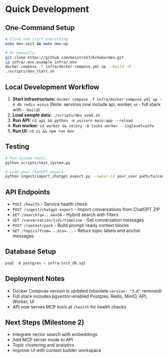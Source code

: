 # Quick Development

## One-Command Setup
```bash
# Clone and start everything
make dev-init && make dev-up

# Or manually:
git clone https://github.com/meistro57/EchoGarden.git
cp infra/.env.example infra/.env  
docker compose -f infra/docker-compose.yml up --build -d
./scripts/dev_start.sh
```

## Local Development Workflow
1. **Start infrastructure:** `docker compose -f infra/docker-compose.yml up -d db redis minio` (Note: services now include api, worker, ui - full stack with `--build`)
2. **Load sample data:** `./scripts/dev_seed.sh`
3. **Run API:** `cd api && python -m uvicorn main:app --reload`
4. **Run worker:** `cd worker && celery -A tasks worker --loglevel=info`  
5. **Run UI:** `cd ui && npm run dev`

## Testing
```bash
# Run system tests
python scripts/test_system.py

# Load your ChatGPT export
python ingest/import_chatgpt_export.py --owner-id your_user path/to/conversations.zip
```

## API Endpoints
- `POST /health` - Service health check
- `POST /ingest/chatgpt-export` - Import conversations from ChatGPT ZIP
- `GET /search?q=...&k=50` - Hybrid search with filters
- `GET /conversation/{id}/timeline` - Get conversation messages  
- `POST /context/pack` - Build prompt-ready context blocks
- `GET /topics?from=...&to=...` - Return topic labels and anchor messages

## Database Setup
```sql
psql -U postgres < infra/init_db.sql
```

## Deployment Notes
- Docker Compose version is updated (obsolete `version: "3.8"` removed)
- Full stack includes pgvector-enabled Postgres, Redis, MinIO, API, Worker, UI
- API now serves MCP tools at `/health` for health checks

## Next Steps (Milestone 2)
- Integrate vector search with embeddings
- Add MCP server mode to API  
- Topic clustering and analytics
- Improve UI with context builder workspace
